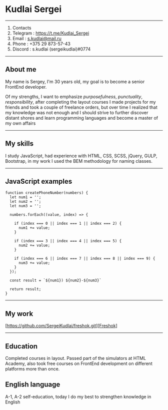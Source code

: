 # **Kudlai Sergei**
***
1. Сontacts
  1. Telegram : https://t.me/Kudlai_Sergei
  2. Email : s.kudlai@mail.ru
  3. Phone : +375 29 873-57-43
  4. Discord : s.kudlai (sergeikudlai)#0774
***
## About me 
My name is Sergey, I'm 30 years old, my goal is to become a senior FrontEnd developer. 

Of my strengths, I want to emphasize *purposefulness*, *punctuality*, *responsibility*, after completing the layout courses I made projects for my friends and took a couple of freelance orders, but over time I realized that my knowledge was not enough and I should strive to further discover distant shores and learn programming languages ​​and become a master of my own affairs
***
## My skills
I study JavaScript, had experience with HTML, CSS, SCSS, jQuery, GULP, Bootstrap, in my work I used the BEM methodology for naming classes.
***

## JavaScript examples
```
function createPhoneNumber(numbers) {
  let num1 = '';
  let num2 = '';
  let num3 = '';

  numbers.forEach((value, index) => {

    if (index === 0 || index === 1 || index === 2) {
      num1 += value;
    }

    if (index === 3 || index === 4 || index === 5) {
      num2 += value;
    }

    if (index === 6 || index === 7 || index === 8 || index === 9) {
      num3 += value;
    }
  });

  const result = `${num1}) ${num2}-${num3}`

  return result;
}
```
***

## My work
[https://github.com/SergeiKudlai/freshok.git][Freshok]
***

## Education
Completed courses in layout. Passed part of the simulators at HTML Academy, also took free courses on FrontEnd development on different platforms more than once.

## English language
A-1, A-2 self-education, today I do my best to strengthen knowledge in English